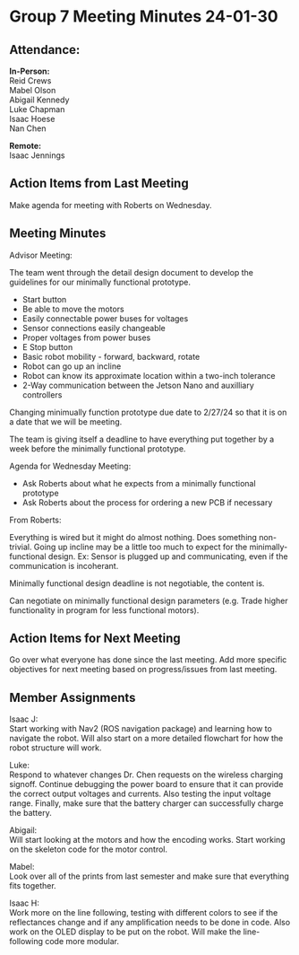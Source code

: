 # Group 7 Meeting Minutes 24-01-30

## Attendance:

**In-Person:**\
Reid Crews\
Mabel Olson\
Abigail Kennedy\
Luke Chapman\
Isaac Hoese\
Nan Chen

**Remote:**\
Isaac Jennings

## Action Items from Last Meeting

Make agenda for meeting with Roberts on Wednesday.

## Meeting Minutes

Advisor Meeting:

The team went through the detail design document to develop the guidelines for our minimally functional prototype.

- Start button
- Be able to move the motors
- Easily connectable power buses for voltages
- Sensor connections easily changeable
- Proper voltages from power buses
- E Stop button
- Basic robot mobility - forward, backward, rotate
- Robot can go up an incline
- Robot can know its approximate location within a two-inch tolerance
- 2-Way communication between the Jetson Nano and auxilliary controllers

Changing minimually function prototype due date to 2/27/24 so that it is on a date that we will be meeting.

The team is giving itself a deadline to have everything put together by a week before the minimally functional prototype.

Agenda for Wednesday Meeting:

- Ask Roberts about what he expects from a minimally functional prototype
- Ask Roberts about the process for ordering a new PCB if necessary

From Roberts:

Everything is wired but it might do almost nothing. Does something non-trivial. Going up incline may be a little too much to expect for the minimally-functional design. Ex: Sensor is plugged up and communicating, even if the communication is incoherant. 

Minimally functional design deadline is not negotiable, the content is.

Can negotiate on minimally functional design parameters (e.g. Trade higher functionality in program for less functional motors). 

## Action Items for Next Meeting

Go over what everyone has done since the last meeting. Add more specific objectives for next meeting based on progress/issues from last meeting.

## Member Assignments

Isaac J:\
Start working with Nav2 (ROS navigation package) and learning how to navigate the robot. Will also start on a more detailed flowchart for how the robot structure will work.

Luke:\
Respond to whatever changes Dr. Chen requests on the wireless charging signoff. Continue debugging the power board to ensure that it can provide the correct output voltages and currents. Also testing the input voltage range. Finally, make sure that the battery charger can successfully charge the battery.

Abigail:\
Will start looking at the motors and how the encoding works. Start working on the skeleton code for the motor control.

Mabel:\
Look over all of the prints from last semester and make sure that everything fits together.

Isaac H:\
Work more on the line following, testing with different colors to see if the reflectances change and if any amplification needs to be done in code. Also work on the OLED display to be put on the robot. Will make the line-following code more modular.